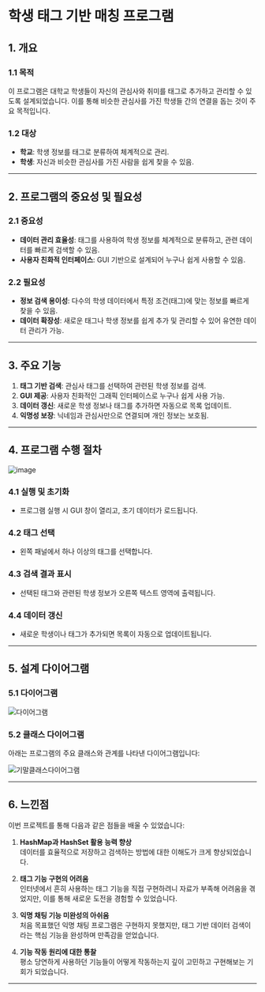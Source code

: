 # 학생 태그 기반 매칭 프로그램

## 1. 개요

### 1.1 목적
이 프로그램은 대학교 학생들이 자신의 관심사와 취미를 태그로 추가하고 관리할 수 있도록 설계되었습니다. 이를 통해 비슷한 관심사를 가진 학생들 간의 연결을 돕는 것이 주요 목적입니다.

### 1.2 대상
- **학교**: 학생 정보를 태그로 분류하여 체계적으로 관리.
- **학생**: 자신과 비슷한 관심사를 가진 사람을 쉽게 찾을 수 있음.

---

## 2. 프로그램의 중요성 및 필요성

### 2.1 중요성
- **데이터 관리 효율성**: 태그를 사용하여 학생 정보를 체계적으로 분류하고, 관련 데이터를 빠르게 검색할 수 있음.
- **사용자 친화적 인터페이스**: GUI 기반으로 설계되어 누구나 쉽게 사용할 수 있음.

### 2.2 필요성
- **정보 검색 용이성**: 다수의 학생 데이터에서 특정 조건(태그)에 맞는 정보를 빠르게 찾을 수 있음.
- **데이터 확장성**: 새로운 태그나 학생 정보를 쉽게 추가 및 관리할 수 있어 유연한 데이터 관리가 가능.

---

## 3. 주요 기능

1. **태그 기반 검색**: 관심사 태그를 선택하여 관련된 학생 정보를 검색.
2. **GUI 제공**: 사용자 친화적인 그래픽 인터페이스로 누구나 쉽게 사용 가능.
3. **데이터 갱신**: 새로운 학생 정보나 태그를 추가하면 자동으로 목록 업데이트.
4. **익명성 보장**: 닉네임과 관심사만으로 연결되며 개인 정보는 보호됨.

---

## 4. 프로그램 수행 절차

![image](https://github.com/user-attachments/assets/c90537a3-078a-45a9-a4ab-8064cd9ef4a1)

### 4.1 실행 및 초기화
- 프로그램 실행 시 GUI 창이 열리고, 초기 데이터가 로드됩니다.

### 4.2 태그 선택
- 왼쪽 패널에서 하나 이상의 태그를 선택합니다.

### 4.3 검색 결과 표시
- 선택된 태그와 관련된 학생 정보가 오른쪽 텍스트 영역에 출력됩니다.

### 4.4 데이터 갱신
- 새로운 학생이나 태그가 추가되면 목록이 자동으로 업데이트됩니다.

---

## 5. 설계 다이어그램

### 5.1 다이어그램
![다이어그램](https://github.com/user-attachments/assets/2c081d02-78b3-44f1-8025-402b2566e1da)

### 5.2 클래스 다이어그램
아래는 프로그램의 주요 클래스와 관계를 나타낸 다이어그램입니다:

![기말클래스다이어그램](https://github.com/user-attachments/assets/3d8f2f38-ac97-458e-9b47-a27d7f89baf3)

---

## 6. 느낀점

이번 프로젝트를 통해 다음과 같은 점들을 배울 수 있었습니다:

1. **HashMap과 HashSet 활용 능력 향상**  
   데이터를 효율적으로 저장하고 검색하는 방법에 대한 이해도가 크게 향상되었습니다.

2. **태그 기능 구현의 어려움**  
   인터넷에서 흔히 사용하는 태그 기능을 직접 구현하려니 자료가 부족해 어려움을 겪었지만, 이를 통해 새로운 도전을 경험할 수 있었습니다.

3. **익명 채팅 기능 미완성의 아쉬움**  
   처음 목표했던 익명 채팅 프로그램은 구현하지 못했지만, 태그 기반 데이터 검색이라는 핵심 기능을 완성하며 만족감을 얻었습니다.

4. **기능 작동 원리에 대한 통찰**  
   평소 당연하게 사용하던 기능들이 어떻게 작동하는지 깊이 고민하고 구현해보는 기회가 되었습니다.

---

